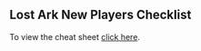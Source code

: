## Lost Ark New Players Checklist

To view the cheat sheet [click here](https://smcnabb.github.io/dark-souls-2-cheat-sheet/).
